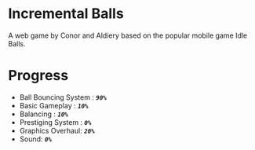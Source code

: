 # Incremental Balls
A web game by Conor and Aldiery based on the popular mobile game Idle Balls.

# Progress
- Ball Bouncing System : _**`90%`**_
- Basic Gameplay : _**`10%`**_
- Balancing :  _**`10%`**_
- Prestiging System :  _**`0%`**_
- Graphics Overhaul:  _**`20%`**_
- Sound:  _**`0%`**_
